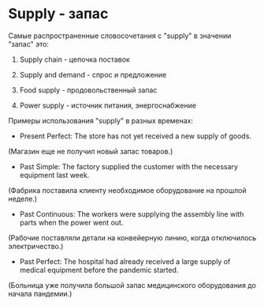 # Supply - запас

Самые распространенные словосочетания с "supply" в значении "запас" это:

1. Supply chain - цепочка поставок

2. Supply and demand - спрос и предложение

3. Food supply - продовольственный запас

4. Power supply - источник питания, энергоснабжение

Примеры использования "supply" в разных временах:

- Present Perfect: The store has not yet received a new supply of goods.

(Магазин еще не получил новый запас товаров.)

- Past Simple: The factory supplied the customer with the necessary equipment last week.

(Фабрика поставила клиенту необходимое оборудование на прошлой неделе.)

- Past Continuous: The workers were supplying the assembly line with parts when the power went out.

(Рабочие поставляли детали на конвейерную линию, когда отключилось электричество.)

- Past Perfect: The hospital had already received a large supply of medical equipment before the pandemic started.

(Больница уже получила большой запас медицинского оборудования до начала пандемии.)
